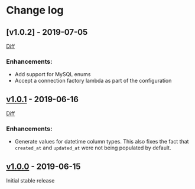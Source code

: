 # Change log

## [v1.0.2] - 2019-07-05

[Diff](https://github.com/abeiderman/active_record_data_loader/compare/v1.0.1...v1.0.2)

### Enhancements:
* Add support for MySQL enums
* Accept a connection factory lambda as part of the configuration

## [v1.0.1] - 2019-06-16

[Diff](https://github.com/abeiderman/active_record_data_loader/compare/v1.0.0...v1.0.1)

### Enhancements:
* Generate values for datetime column types. This also fixes the fact that `created_at` and `updated_at` were not being populated by default.

## [v1.0.0] - 2019-06-15

Initial stable release

[v1.0.0]: https://github.com/abeiderman/active_record_data_loader/releases/tag/v1.0.0
[v1.0.1]: https://github.com/abeiderman/active_record_data_loader/releases/tag/v1.0.1
